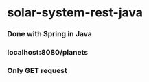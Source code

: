 # solar-system-rest-java

### Done with Spring in Java 
### localhost:8080/planets
### Only GET request
